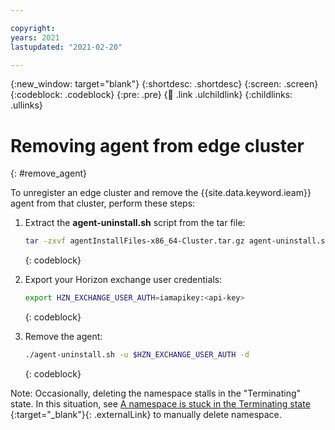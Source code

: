 ```yaml
---

copyright:
years: 2021
lastupdated: "2021-02-20"

---
```


{:new_window: target="blank"}
{:shortdesc: .shortdesc}
{:screen: .screen}
{:codeblock: .codeblock}
{:pre: .pre}
{:child: .link .ulchildlink}
{:childlinks: .ullinks}

# Removing agent from edge cluster
{: #remove_agent}

To unregister an edge cluster and remove the {{site.data.keyword.ieam}} agent from that cluster, perform these steps:

1. Extract the **agent-uninstall.sh** script from the tar file:

   ```bash
   tar -zxvf agentInstallFiles-x86_64-Cluster.tar.gz agent-uninstall.sh
   ```
   {: codeblock}

2. Export your Horizon exchange user credentials:

   ```bash
   export HZN_EXCHANGE_USER_AUTH=iamapikey:<api-key>
   ```
   {: codeblock}

3. Remove the agent:

   ```bash
   ./agent-uninstall.sh -u $HZN_EXCHANGE_USER_AUTH -d
   ```
   {: codeblock}

Note: Occasionally, deleting the namespace stalls in the "Terminating" state. In this situation, see [A namespace is stuck in the Terminating state ](https://www.ibm.com/support/knowledgecenter/SSBS6K_3.1.1/troubleshoot/ns_terminating.html){:target="_blank"}{: .externalLink} to manually delete namespace.
